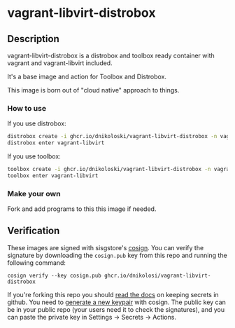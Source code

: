 # vagrant-libvirt-distrobox

## Description

vagrant-libvirt-distrobox is a distrobox and toolbox ready container with vagrant and vagrant-libvirt included.

It's a base image and action for Toolbox and Distrobox.

This image is born out of "cloud native" approach to things.

### How to use

If you use distrobox:
```sh
distrobox create -i ghcr.io/dnikoloski/vagrant-libvirt-distrobox -n vagrant-libvirt
distrobox enter vagrant-libvirt
```
If you use toolbox:
```sh
toolbox create -i ghcr.io/dnikoloski/vagrant-libvirt-distrobox -n vagrant-libvirt
toolbox enter vagrant-libvirt
```
### Make your own

Fork and add programs to this this image if needed.

## Verification

These images are signed with sisgstore's [cosign](https://docs.sigstore.dev/cosign/overview/). You can verify the signature by downloading the `cosign.pub` key from this repo and running the following command:

    cosign verify --key cosign.pub ghcr.io/dnikolosi/vagrant-libvirt-distrobox
    
If you're forking this repo you should [read the docs](https://docs.github.com/en/actions/security-guides/encrypted-secrets) on keeping secrets in github. You need to [generate a new keypair](https://docs.sigstore.dev/cosign/overview/) with cosign. The public key can be in your public repo (your users need it to check the signatures), and you can paste the private key in Settings -> Secrets -> Actions.
